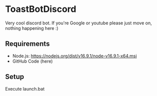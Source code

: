 # ToastBotDiscord
Very cool discord bot. If you're Google or youtube please just move on, nothing happening here :)

## Requirements
- Node.js: https://nodejs.org/dist/v16.9.1/node-v16.9.1-x64.msi
- GitHub Code (here)

## Setup
Execute launch.bat
